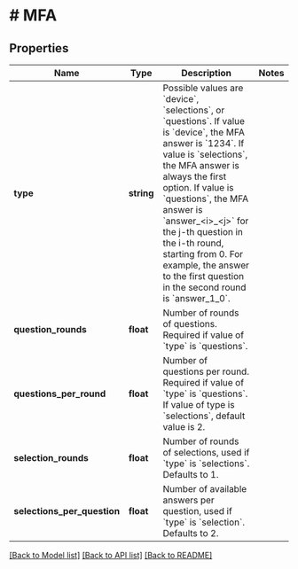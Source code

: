 # # MFA

## Properties

Name | Type | Description | Notes
------------ | ------------- | ------------- | -------------
**type** | **string** | Possible values are &#x60;device&#x60;, &#x60;selections&#x60;, or &#x60;questions&#x60;.  If value is &#x60;device&#x60;, the MFA answer is &#x60;1234&#x60;.  If value is &#x60;selections&#x60;, the MFA answer is always the first option.  If value is &#x60;questions&#x60;, the MFA answer is  &#x60;answer_&lt;i&gt;_&lt;j&gt;&#x60; for the j-th question in the i-th round, starting from 0. For example, the answer to the first question in the second round is &#x60;answer_1_0&#x60;. |
**question_rounds** | **float** | Number of rounds of questions. Required if value of &#x60;type&#x60; is &#x60;questions&#x60;. |
**questions_per_round** | **float** | Number of questions per round. Required if value of &#x60;type&#x60; is &#x60;questions&#x60;. If value of type is &#x60;selections&#x60;, default value is 2. |
**selection_rounds** | **float** | Number of rounds of selections, used if &#x60;type&#x60; is &#x60;selections&#x60;. Defaults to 1. |
**selections_per_question** | **float** | Number of available answers per question, used if &#x60;type&#x60; is &#x60;selection&#x60;. Defaults to 2. |

[[Back to Model list]](../../README.md#models) [[Back to API list]](../../README.md#endpoints) [[Back to README]](../../README.md)
